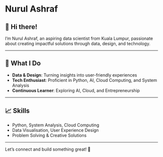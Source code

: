 # Nurul Ashraf

## 👋 **Hi there!**  

I’m Nurul Ashraf, an aspiring data scientist from Kuala Lumpur, passionate about creating impactful solutions through data, design, and technology.

---

## 🚀 **What I Do**  
- **Data & Design**: Turning insights into user-friendly experiences  
- **Tech Enthusiast**: Proficient in Python, AI, Cloud Computing, and System Analysis  
- **Continuous Learner**: Exploring AI, Cloud, and Entrepreneurship  

---

## 📈 **Skills**  
- Python, System Analysis, Cloud Computing  
- Data Visualisation, User Experience Design  
- Problem Solving & Creative Solutions  

---

Let’s connect and build something great! 🚀
